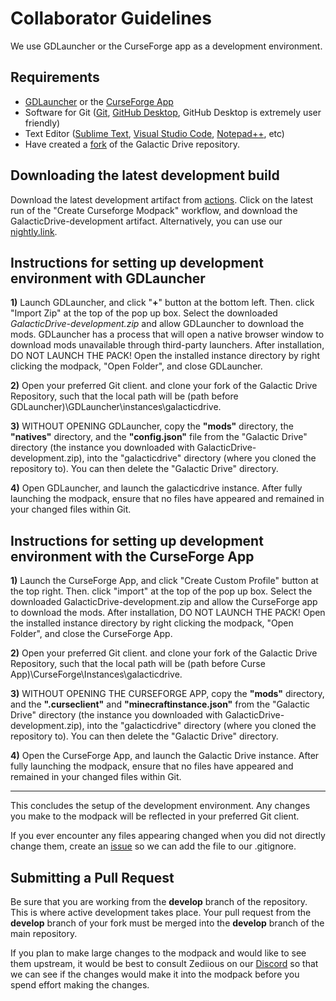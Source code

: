 
# Collaborator Guidelines

We use GDLauncher or the CurseForge app as a development environment.

## Requirements

- [GDLauncher](https://gdevs.io/#downloadContainer) or the [CurseForge App](https://download.curseforge.com/#download-options)
- Software for Git ([Git](https://git-scm.com/downloads), [GitHub Desktop](https://desktop.github.com/), GitHub Desktop is extremely user friendly)
- Text Editor ([Sublime Text](https://www.sublimetext.com/), [Visual Studio Code](https://code.visualstudio.com/), [Notepad++](https://notepad-plus-plus.org/), etc)
- Have created a [fork](https://github.com/ShadowRaptorMC/galacticdrive/fork) of the Galactic Drive repository.

## Downloading the latest development build

Download the latest development artifact from [actions](https://github.com/ShadowRaptorMC/galacticdrive/actions). Click on the latest run of the "Create Curseforge Modpack" workflow, and download the GalacticDrive-development artifact. Alternatively, you can use our [nightly.link](https://nightly.link/ShadowRaptorMC/galacticdrive/workflows/cursePackCreate/develop/GalacticDrive-development.zip).

## Instructions for setting up development environment with GDLauncher

**1)** Launch GDLauncher, and click "**+**" button at the bottom left. Then. click "Import Zip" at the top of the pop up box. Select the downloaded *GalacticDrive-development.zip* and allow GDLauncher to download the mods. GDLauncher has a process that will open a native browser window to download mods unavailable through third-party launchers. After installation, DO NOT LAUNCH THE PACK! Open the installed instance directory by right clicking the modpack, "Open Folder", and close GDLauncher.

**2)** Open your preferred Git client. and clone your fork of the Galactic Drive Repository, such that the local path will be \(path before GDLauncher)\GDLauncher\instances\galacticdrive.

**3)** WITHOUT OPENING GDLauncher, copy the **"mods"** directory, the **"natives"** directory, and the **"config.json"** file from the "Galactic Drive" directory (the instance you downloaded with GalacticDrive-development.zip), into the "galacticdrive" directory (where you cloned the repository to). You can then delete the "Galactic Drive" directory.

**4)** Open GDLauncher, and launch the galacticdrive instance. After fully launching the modpack, ensure that no files have appeared and remained in your changed files within Git.

## Instructions for setting up development environment with the CurseForge App

**1)** Launch the CurseForge App, and click "Create Custom Profile" button at the top right. Then. click "import" at the top of the pop up box. Select the downloaded GalacticDrive-development.zip and allow the CurseForge app to download the mods. After installation, DO NOT LAUNCH THE PACK! Open the installed instance directory by right clicking the modpack, "Open Folder", and close the CurseForge App.

**2)** Open your preferred Git client. and clone your fork of the Galactic Drive Repository, such that the local path will be \(path before Curse App)\CurseForge\Instances\galacticdrive.

**3)** WITHOUT OPENING THE CURSEFORGE APP, copy the **"mods"** directory, and the **".curseclient"** and **"minecraftinstance.json"** from the "Galactic Drive" directory (the instance you downloaded with GalacticDrive-development.zip), into the "galacticdrive" directory (where you cloned the repository to). You can then delete the "Galactic Drive" directory.

**4)** Open the CurseForge App, and launch the Galactic Drive instance. After fully launching the modpack, ensure that no files have appeared and remained in your changed files within Git.

<hr>

This concludes the setup of the development environment. Any changes you make to the modpack will be reflected in your preferred Git client.

If you ever encounter any files appearing changed when you did not directly change them, create an [issue](https://github.com/ShadowRaptorMC/galacticdrive/issues) so we can add the file to our .gitignore.

## Submitting a Pull Request

Be sure that you are working from the **develop** branch of the repository. This is where active development takes place. Your pull request from the **develop** branch of your fork must be merged into the **develop** branch of the main repository.

If you plan to make large changes to the modpack and would like to see them upstream, it would be best to consult Zediious on our [Discord](http://www.discord.shadowraptor.net/) so that we can see if the changes would make it into the modpack before you spend effort making the changes.

